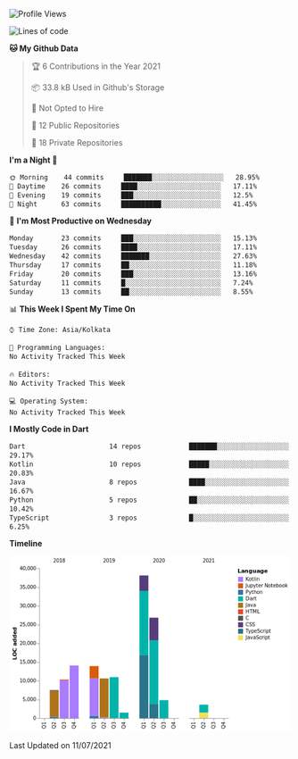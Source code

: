 <!--START_SECTION:waka-->
![Profile Views](http://img.shields.io/badge/Profile%20Views-10-blue)

![Lines of code](https://img.shields.io/badge/From%20Hello%20World%20I%27ve%20Written-142140%20lines%20of%20code-blue)

**🐱 My Github Data** 

> 🏆 6 Contributions in the Year 2021
 > 
> 📦 33.8 kB Used in Github's Storage 
 > 
> 🚫 Not Opted to Hire
 > 
> 📜 12 Public Repositories 
 > 
> 🔑 18 Private Repositories  
 > 
**I'm a Night 🦉** 

```text
🌞 Morning    44 commits     ███████░░░░░░░░░░░░░░░░░░   28.95% 
🌆 Daytime    26 commits     ████░░░░░░░░░░░░░░░░░░░░░   17.11% 
🌃 Evening    19 commits     ███░░░░░░░░░░░░░░░░░░░░░░   12.5% 
🌙 Night      63 commits     ██████████░░░░░░░░░░░░░░░   41.45%

```
📅 **I'm Most Productive on Wednesday** 

```text
Monday       23 commits     ███░░░░░░░░░░░░░░░░░░░░░░   15.13% 
Tuesday      26 commits     ████░░░░░░░░░░░░░░░░░░░░░   17.11% 
Wednesday    42 commits     ███████░░░░░░░░░░░░░░░░░░   27.63% 
Thursday     17 commits     ██░░░░░░░░░░░░░░░░░░░░░░░   11.18% 
Friday       20 commits     ███░░░░░░░░░░░░░░░░░░░░░░   13.16% 
Saturday     11 commits     █░░░░░░░░░░░░░░░░░░░░░░░░   7.24% 
Sunday       13 commits     ██░░░░░░░░░░░░░░░░░░░░░░░   8.55%

```


📊 **This Week I Spent My Time On** 

```text
⌚︎ Time Zone: Asia/Kolkata

💬 Programming Languages: 
No Activity Tracked This Week

🔥 Editors: 
No Activity Tracked This Week

💻 Operating System: 
No Activity Tracked This Week

```

**I Mostly Code in Dart** 

```text
Dart                     14 repos            ███████░░░░░░░░░░░░░░░░░░   29.17% 
Kotlin                   10 repos            █████░░░░░░░░░░░░░░░░░░░░   20.83% 
Java                     8 repos             ████░░░░░░░░░░░░░░░░░░░░░   16.67% 
Python                   5 repos             ██░░░░░░░░░░░░░░░░░░░░░░░   10.42% 
TypeScript               3 repos             █░░░░░░░░░░░░░░░░░░░░░░░░   6.25%

```


**Timeline**

![Chart not found](https://raw.githubusercontent.com/prabhatdev/prabhatdev/master/charts/bar_graph.png) 


 Last Updated on 11/07/2021
<!--END_SECTION:waka-->

